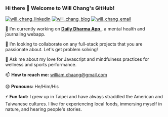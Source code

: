 ### Hi there 👋 Welcome to Will Chang's GitHub!

<p align="left">
<a href='https://www.linkedin.com/in/will-chang-co/' target='_blank'><img alt="will_chang_linkedin" src="https://img.shields.io/badge/LinkedIn--blue"></a>
<a href="https://medium.com/@Pythe" target="_blank"><img alt="will_chang_blog" src="https://img.shields.io/badge/Blog--yellow"></a>
<a href='mailto:william.chaang@gmail.com'><img alt="will_chang_email" src="https://img.shields.io/badge/Email--red"></a>
</p>

🔭 I’m currently working on <a href='https://github.com/will-chang6/daily-dharma-app'> **Daily Dharma App** </a>, a mental health and journaling webapp. 

👯 I’m looking to collaborate on any full-stack projects that you are passionate about. Let's get problem solving! 

💬 Ask me about my love for Javascript and mindfulness practices for wellness and sports performance.  

📫 **How to reach me:** william.chaang@gmail.com

😄 **Pronouns:** He/Him/His

⚡ **Fun fact:** I grew up in Taipei and have always straddled the American and Taiwanese cultures. I live for experiencing local foods, immersing myself in nature, and hearing people's stories.  


<!--
**will-chang6/will-chang6** is a ✨ _special_ ✨ repository because its `README.md` (this file) appears on your GitHub profile.

Here are some ideas to get you started:

- 🔭 I’m currently working on ...
- 🌱 I’m currently learning ...
- 👯 I’m looking to collaborate on ...
- 🤔 I’m looking for help with ...
- 💬 Ask me about ...
- 📫 How to reach me: ...
- 😄 Pronouns: ...
- ⚡ Fun fact: ...
-->
